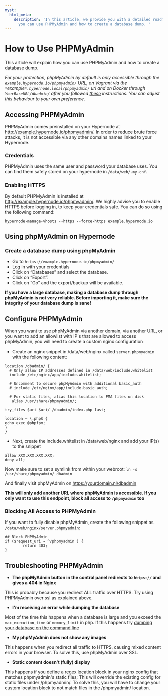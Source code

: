 ```yaml
---
myst:
  html_meta:
    description: 'In this article, we provide you with a detailed roadmap about how
      you can use PHPMyAdmin and how to create a database dump. '
---
```


<!-- source: https://support.hypernode.com/en/hypernode/mysql/how-to-use-phpmyadmin/ -->

# How to Use PHPMyAdmin

This article will explain how you can use PHPMyAdmin and how to create a database dump.

*For your protection, phpMyAdmin by default is only accessible through the `example.hypernode.io/phpmyadmin/` URL, on Vagrant via the `*`example`*.hypernode.local/phpmyadmin/` url and on Docker through `YourBaseURL/dbadmin/` after you followed [these](https://support.hypernode.com/knowledgebase/use-phpmyadmin/#Reroute_phpmyadmin_to_dbadmin_and_add_a_whitelist) instructions. You can adjust this behaviour to your own preference.*

## Accessing PHPMyAdmin

PHPMyAdmin comes preinstalled on your Hypernode at <http://example.hypernode.io/phpmyadmin/>. In order to reduce brute force attacks, it is not accessible via any other domains names linked to your Hypernode.

### Credentials

PHPMyAdmin uses the same user and password your database uses. You can find them safely stored on your hypernode in `/data/web/.my.cnf`.

### Enabling HTTPS

By default PHPMyAdmin is installed at <http://example.hypernode.io/phpmyadmin/>. We highly advise you to enable HTTPS before logging in, to keep your credentials safe. You can do so using the following command:

```
hypernode-manage-vhosts --https --force-https example.hypernode.io
```

## Using phpMyAdmin on Hypernode

### Create a database dump using phpMyAdmin

- Go to `https://example.hypernode.io/phpmyadmin/`
- Log in with your credentials
- Click on “Databases” and select the database.
- Click on “Export”.
- Click on “Go” and the export/backup will be available.

**If you have a large database, making a database dump through phpMyAdmin is not very reliable. Before importing it, make sure the integrity of your database dump is sane!**

## Configure PHPMyAdmin

When you want to use phpMyAdmin via another domain, via another URL, or you want to add an allowlist with IP's that are allowed to access phpMyAdmin, you will need to create a custom nginx configuration

- Create an nginx snippet in /data/web/nginx called `server.phpmyadmin` with the following content:

```nginx
location /dbadmin/ {
  # Only allow IP addresses defined in /data/web/include.whitelist
  include /etc/nginx/app/include.whitelist;

  # Uncomment to secure phpMyAdmin with additional basic_auth
  # include /etc/nginx/app/include.basic_auth;

  # For static files, alias this location to PMA files on disk
   alias /usr/share/phpmyadmin/;

try_files $uri $uri/ /dbadmin/index.php last;

location ~ \.php$ {
echo_exec @phpfpm;
}
}
```

- Next, create the include.whitelist in /data/web/nginx and add your IP(s) to the snippet

```nginx
allow XXX.XXX.XXX.XXX;
deny all;
```

Now make sure to set a symlink from within your webroot: `ln -s /usr/share/phpmyadmin/ dbadmin`

And finally visit phpMyAdmin on <https://yourdomain.nl/dbadmin>

**This will only add another URL where phpMyAdmin is accessible. If you only want to use this endpoint, block all access to `/phpmyadmin` too**

### Blocking All Access to PHPMyAdmin

If you want to fully disable phpMyAdmin, create the following snippet as `/data/web/nginx/server.phpmyadmin`:

```nginx
## Block PHPMyAdmin
if ($request_uri ~ ^/phpmyadmin ) {
        return 403;
}

```

## Troubleshooting PHPMyAdmin

- **The phpMyAdmin button in the control panel redirects to `https://` and gives a 404 in Nginx**

This is probably because you redirect ALL traffic over HTTPS. Try using PHPMyAdmin over ssl as explained above.

- **I'm receiving an error while dumping the database**

Most of the time this happens when a database is large and you exceed the `max_execution_time` or `memory_limit` in php. If this happens try [dumping your database on the command line](https://support.hypernode.com/knowledgebase/using-mysql-on-hypernode/#Creating_a_MySQL_back-up)

- **My phpMyAdmin does not show any images**

This happens when you redirect all traffic to HTTPS, causing mixed content errors in your browser. To solve this, use phpMyAdmin over SSL.

- **Static content doesn't (fully) display**

This happens if you define a regex location block in your nginx config that matches phpmyadmin's static files; This will override the existing config for static files under /phpmyadmin/. To solve this, you will have to change your custom location block to not match files in the /phpmyadmin/ location.
